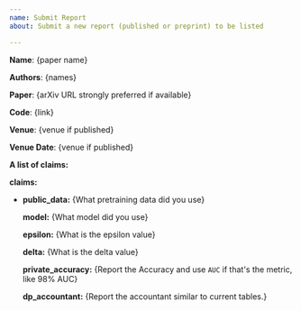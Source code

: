 ```yaml
---
name: Submit Report
about: Submit a new report (published or preprint) to be listed

---
```


**Name**: {paper name}

**Authors**: {names}

**Paper**: {arXiv URL strongly preferred if available}

**Code**: {link}

**Venue**: {venue if published}

**Venue Date**: {venue if published}

**A list of claims:**

**claims:**
  
- **public_data:** {What pretraining data did you use}
    
    **model:** {What model did you use}
    
    **epsilon:** {What is the epsilon value}
    
    **delta:**  {What is the delta value}
    
    **private_accuracy:** {Report the Accuracy and use `AUC` if that's the metric, like 98% AUC}
    
    **dp_accountant:** {Report the accountant similar to current tables.}
